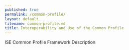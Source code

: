 ```yaml
---
published: true
permalink: /common-profile/
layout: default
filename: common-profile.md
title: Interoperability and Use of the Common Profile
---
```


ISE Common Profile Framework Description

